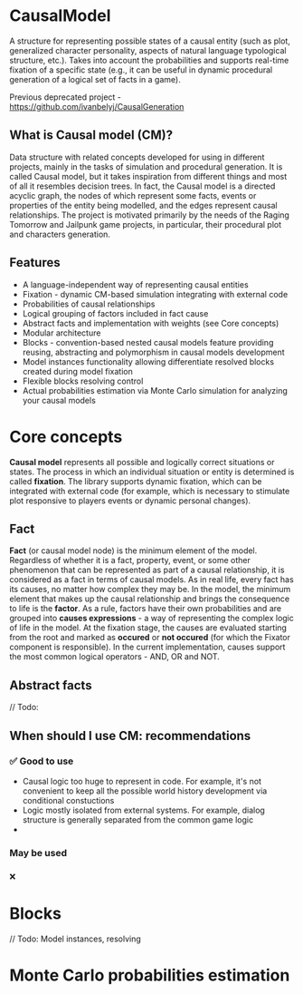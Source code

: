 # CausalModel

A structure for representing possible states of a causal entity (such as plot, generalized character personality, aspects of natural language typological structure, etc.). Takes into account the probabilities and supports real-time fixation of a specific state (e.g., it can be useful in dynamic procedural generation of a logical set of facts in a game).

Previous deprecated project - https://github.com/ivanbelyj/CausalGeneration

## What is Causal model (CM)?
Data structure with related concepts developed for using in different projects, mainly in the tasks of simulation and procedural generation. It is called Causal model, but it takes inspiration from different things and most of all it resembles decision trees.
In fact, the Causal model is a directed acyclic graph, the nodes of which represent some facts, events or properties of the entity being modelled, and the edges represent causal relationships.
The project is motivated primarily by the needs of the Raging Tomorrow and Jailpunk game projects, in particular, their procedural plot and characters generation.

## Features
* A language-independent way of representing causal entities
* Fixation - dynamic CM-based simulation integrating with external code
* Probabilities of causal relationships
* Logical grouping of factors included in fact cause
* Abstract facts and implementation with weights (see Core concepts)
* Modular architecture
* Blocks - convention-based nested causal models feature providing reusing, abstracting and polymorphism in causal models development
* Model instances functionality allowing differentiate resolved blocks created during model fixation
* Flexible blocks resolving control
* Actual probabilities estimation via Monte Carlo simulation for analyzing your causal models

# Core concepts
**Causal model** represents all possible and logically correct situations or states. The process in which an individual situation or entity is determined is called **fixation**. The library supports dynamic fixation, which can be integrated with external code (for example, which is necessary to stimulate plot responsive to players events or dynamic personal changes).

## Fact
**Fact** (or causal model node) is the minimum element of the model. Regardless of whether it is a fact, property, event, or some other phenomenon that can be represented as part of a causal relationship, it is considered as a fact in terms of causal models. As in real life, every fact has its causes, no matter how complex they may be. In the model, the minimum element that makes up the causal relationship and brings the consequence to life is the **factor**. As a rule, factors have their own probabilities and are grouped into **causes expressions** - a way of representing the complex logic of life in the model.
At the fixation stage, the causes are evaluated starting from the root and marked as **occured** or **not occured** (for which the Fixator component is responsible). In the current implementation, causes support the most common logical operators - AND, OR and NOT.

## Abstract facts
// Todo:

## When should I use CM: recommendations
### ✅ Good to use
* Causal logic too huge to represent in code. For example, it's not convenient to keep all the possible world history development via conditional constuctions
* Logic mostly isolated from external systems. For example, dialog structure is generally separated from the common game logic
* 

### May be used

### 
❌

# Blocks
// Todo:
Model instances, resolving

# Monte Carlo probabilities estimation





